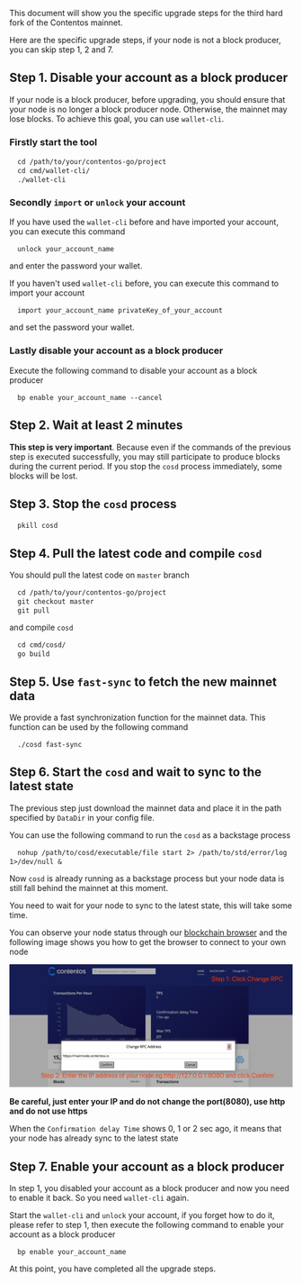 This document will show you the specific upgrade steps for the third hard fork of the Contentos mainnet.

Here are the specific upgrade steps, if your node is not a block producer, you can skip step 1, 2 and 7.

## Step 1. Disable your account as a block producer

If your node is a block producer, before upgrading, you should ensure that your node is no longer a block producer node.
Otherwise, the mainnet may lose blocks. To achieve this goal, you can use `wallet-cli`.

### Firstly start the tool

```
  cd /path/to/your/contentos-go/project
  cd cmd/wallet-cli/
  ./wallet-cli
```

### Secondly `import` or `unlock` your account

If you have used the `wallet-cli` before and have imported your account, you can execute this command
```
  unlock your_account_name
```
and enter the password your wallet.

If you haven't used `wallet-cli` before, you can execute this command to import your account
```
  import your_account_name privateKey_of_your_account
```
and set the password your wallet.

### Lastly disable your account as a block producer

Execute the following command to disable your account as a block producer
```
  bp enable your_account_name --cancel
```

## Step 2. Wait at least 2 minutes

**This step is very important**. Because even if the commands of the previous step is executed successfully, 
you may still participate to produce blocks during the current period. If you stop the `cosd` process immediately, some blocks will be lost.

## Step 3. Stop the `cosd` process

```
  pkill cosd
```

## Step 4. Pull the latest code and compile `cosd`

You should pull the latest code on `master` branch

```
  cd /path/to/your/contentos-go/project
  git checkout master
  git pull
```

and compile `cosd`

```
  cd cmd/cosd/
  go build
```

## Step 5. Use `fast-sync` to fetch the new mainnet data

We provide a fast synchronization function for the mainnet data. 
This function can be used by the following command

```
  ./cosd fast-sync

```

## Step 6. Start the `cosd` and wait to sync to the latest state

The previous step just download the mainnet data and place it in the path specified by `DataDir` in your config file.

You can use the following command to run the `cosd` as a backstage process

```
  nohup /path/to/cosd/executable/file start 2> /path/to/std/error/log 1>/dev/null &
```

Now `cosd` is already running as a backstage process but your node data is still fall behind the mainnet at this moment.

You need to wait for your node to sync to the latest state, this will take some time.

You can observe your node status through our [blockchain browser](http://explorer.contentos.io/#/)
and the following image shows you how to get the browser to connect to your own node

![browser](../technical-whitepaper/assets/browser.png)

**Be careful, just enter your IP and do not change the port(8080), use http and do not use https**

When the `Confirmation delay Time` shows 0, 1 or 2 sec ago, it means that your node has already sync to the latest state

## Step 7. Enable your account as a block producer

In step 1, you disabled your account as a block producer and now you need to enable it back.
So you need `wallet-cli` again.

Start the `wallet-cli` and `unlock` your account, if you forget how to do it, please refer to step 1,
then execute the following command to enable your account as a block producer

```
  bp enable your_account_name
```

At this point, you have completed all the upgrade steps.
